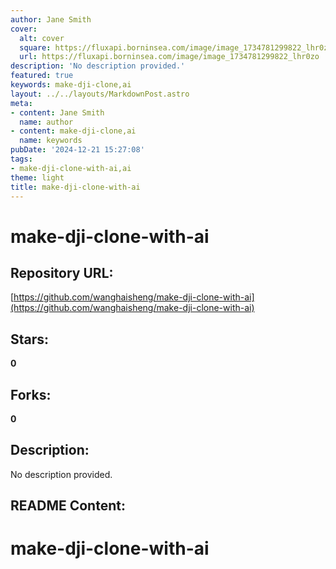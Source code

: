 ```yaml
---
author: Jane Smith
cover:
  alt: cover
  square: https://fluxapi.borninsea.com/image/image_1734781299822_lhr0zo
  url: https://fluxapi.borninsea.com/image/image_1734781299822_lhr0zo
description: 'No description provided.'
featured: true
keywords: make-dji-clone,ai
layout: ../../layouts/MarkdownPost.astro
meta:
- content: Jane Smith
  name: author
- content: make-dji-clone,ai
  name: keywords
pubDate: '2024-12-21 15:27:08'
tags:
- make-dji-clone-with-ai,ai
theme: light
title: make-dji-clone-with-ai
---
```


# make-dji-clone-with-ai

## Repository URL: 
[https://github.com/wanghaisheng/make-dji-clone-with-ai](https://github.com/wanghaisheng/make-dji-clone-with-ai)

## Stars: 
**0**

## Forks: 
**0**

## Description: 
No description provided.

## README Content: 
# make-dji-clone-with-ai
